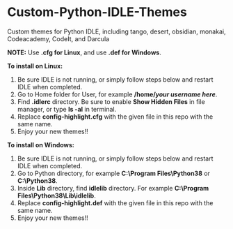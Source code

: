 # Custom-Python-IDLE-Themes
Custom themes for Python IDLE, including tango, desert, obsidian, monakai, Codeacademy, CodeIt, and Darcula

**NOTE:** Use **.cfg for Linux**, and use **.def for Windows**.

**To install on Linux:**
  1) Be sure IDLE is not running, or simply follow steps below and restart IDLE when completed.
  2) Go to Home folder for User, for example **/home/*your username here***.
  3) Find **.idlerc** directory. Be sure to enable **Show Hidden Files** in file manager, or type **ls -al** in terminal.
  4) Replace **config-highlight.cfg** with the given file in this repo with the same name.
  5) Enjoy your new themes!!
  
**To install on Windows:**
  1) Be sure IDLE is not running, or simply follow steps below and restart IDLE when completed.
  2) Go to Python directory, for example **C:\Program Files\Python38** or **C:\Python38**.
  3) Inside **Lib** directory, find **idlelib** directory. For example **C:\Program Files\Python38\Lib\idlelib**.
  4) Replace **config-highlight.def** with the given file in this repo with the same name.
  5) Enjoy your new themes!!
